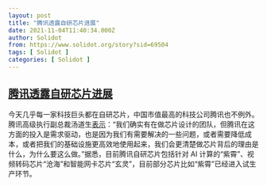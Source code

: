 ```yaml
---
layout: post
title: "腾讯透露自研芯片进展"
date: 2021-11-04T11:40:34.000Z
author: Solidot
from: https://www.solidot.org/story?sid=69504
tags: [ Solidot ]
categories: [ Solidot ]
---
```

<!--1636026034000-->
[腾讯透露自研芯片进展](https://www.solidot.org/story?sid=69504)
------

<div>
今天几乎每一家科技巨头都在自研芯片，中国市值最高的科技公司腾讯也不例外。腾讯高级执行副总裁汤道生<a href="http://www.ftchinese.com/story/001094413">表示</a>：“我们确实有在做芯片设计的团队，但腾讯在这方面的投入是需求驱动，也是因为我们有需要解决的一些问题，或者需要降低成本，或者把我们的基础设施更高效地使用起来，我们会更清楚做芯片背后的理由是什么，为什么要这么做。”据悉，目前腾讯自研芯片包括针对 AI 计算的“紫霄”、视频转码芯片“沧海”和智能网卡芯片“玄灵”，目前部分芯片比如“紫霄”已经进入试生产环节。
</div>
